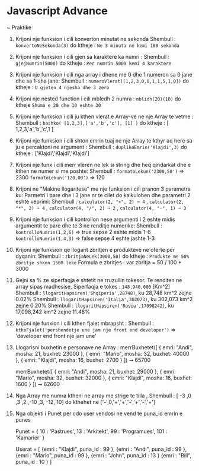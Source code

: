 # Javascript Advance

~ Praktike

1.  Krijoni nje funksion i cili konverton minutat ne sekonda
    Shembull : `konvertoNeSekonda(3)` do ktheje : `Ne 3 minuta ne kemi 180 sekonda`

2.  Krijoni nje funksion i cili gjen sa karaktere ka numri :
    Shembull : `gjejNumrin(5000)` do ktheje : `Per numrin 5000 kemi 4 karaktere`

3.  Krijoni nje funksion i cili nga array i dhene me 0 dhe 1 numeron sa 0 jane dhe sa 1-sha jane:
    Shembull : `numeroVlerat([1,2,3,0,0,1,1,5,1,0])` do ktheje : `U gjeten 4 njesha dhe 3 zero`

4.  Krijoni nje nested function i cili mbledh 2 numra : `mblidh(20)(10)` do ktheje `Shuma e 20 dhe 10 eshte 30`

5.  Krijoni nje funksion i cili ju kthen vlerat e Array-ve ne nje Array te vetme :
    Shembull : `bashko( [1,2,3],['a','b','c'], [1] )` do ktheje : [ 1,2,3,'a','b','c',1 ]

6.  Krijoni nje funksion i cili shton emrin tuaj ne nje Array te kthyr aq here sa ju e percaktoni ne argument :
    Shembull : `duplikoEmrin('Klajdi',3)` do ktheje : ['Klajdi','Klajdi','Klajdi']

7.  Krijoni nje funx i cili merr vleren ne lek si string dhe heq qindarkat dhe e kthen ne numer si me poshte:
    Shembull : `formatoLekun('2300,50')` => 2300 `formatoLekun('120,00')` => 120

8.  Krijoni ne "Makine llogaritese" me nje funksion i cili pranon 3 parametra ku:
    Parmetri i pare dhe i 3 jane nr te cilet do kalkulohen dhe parametri 2 eshte veprimi:
    Shembull : `calculator(2, "+", 2) ➞ 4` , `calculator(2, "*", 2) ➞ 4` , `calculator(4, "/", 2) ➞ 2` , `calculator(4, "-", 1) ➞ 3`

9.  Krijoni nje funksion i cili kontrollon nese argumenti i 2 eshte midis argumentit te pare dhe te 3 ne renditje numerike:
    Shembull : `kontrolloNumrin(1,2,6)` => true sepse 2 eshte midis 1-6 `kontrolloNumrin(1,4,3)` => false sepse 4 eshte jashte 1-3

10. Krijoni nje funksion qe llogarit zbritjen e produkteve ne oferte per dyqanin:
    Shembull : `zbritjaNeLek(3000,50)` do ktheje : `Produkte me 50% zbritje shkon 1500 leke`
    Formula e zbritjes : var zbritja = 50 / 100 \* 3000

11. Gejni sa % ze siperfaqja e shtetit ne rruzullin tokesor. Te renditen ne array sipas madhesise,
    Siperfaqja e tokes : `148,940,000` [Km^2]
    Shembull : `llogaritHapsiren('Shqiperia',28748)`, ku 28,748 km^2 zejne 0.02%
    Shembull : `llogaritHapsiren('Italia',302073)`, ku 302,073 km^2 zejne 0.20%
    Shembull : `llogaritHapsiren('Rusia',17098242)`, ku 17,098,242 km^2 zejne 11.48%

12. Krijoni nje funxion i cili kthen fjalet mbrapsht :
    Shembull : `ktheFjalet('pershendetje une jam nje front end developer')` => 'developer end front nje jam une'

13. Llogarisni buxhetin e personave ne Array :
    merrBuxhetet([
    { emri: "Andi", mosha: 21, buxhet: 23000 },
    { emri: "Mario", mosha: 32, buxhet: 40000 },
    { emri: "Klajdi", mosha: 16, buxhet: 2700 }
    ]) ➞ 65700

    merrBuxhetet([
    { emri: "Andi", mosha: 21, buxhet: 29000 },
    { emri: "Mario", mosha: 32, buxhet: 32000 },
    { emri: "Klajdi", mosha: 16, buxhet: 1600 }
    ]) ➞ 62600

14. Nga Array me numra ktheni ne array me strige te tilla ,
    Shembull : [ -3 ,0 ,3 ,2 ,-10 ,3, -12, 10] do kthehet ne ['-',0,'+','+','-','+','-','+']

15. Nga objekti i Punet per cdo user vendosi ne vend te puna_id emrin e punes

    Punet = {
    10 : 'Pastrues',
    13 : 'Arkitekt',
    99 : 'Programues',
    101 : 'Kamarier'
    }

    Userat = [
    {emri : "Klajdi", puna_id : 99 },
    {emri : "Andi", puna_id : 99 },
    {emri : "Mario", puna_id : 99 },
    {emri : "John", puna_id : 13 }
    {emri : "Bill", puna_id : 10 }
    ]
